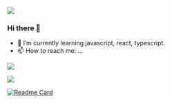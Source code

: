 <img src="https://capsule-render.vercel.app/api?type=wave&color=auto&height=300&section=header&text=capsule%20render&fontSize=90" />

### Hi there 👋

- 🌱 I’m currently learning javascript, react, typescript.
- 📫 How to reach me: ...

<!--
**sujinjwa/sujinjwa** is a ✨ _special_ ✨ repository because its `README.md` (this file) appears on your GitHub profile.

Here are some ideas to get you started:

- 🔭 I’m currently working on ...
- 🌱 I’m currently learning ...
- 👯 I’m looking to collaborate on ...
- 🤔 I’m looking for help with ...
- 💬 Ask me about ...
- 📫 How to reach me: ...
- 😄 Pronouns: ...
- ⚡ Fun fact: ...
-->

<a href="https://hits.seeyoufarm.com"><img src="https://hits.seeyoufarm.com/api/count/incr/badge.svg?url=https%3A%2F%2Fgithub.com%2Fsujinjwa&count_bg=%23ECB6F7&title_bg=%23888484&icon=&icon_color=%23E7E7E7&title=hits&edge_flat=false"/></a>

<picture>
  <source
    srcset="https://github-readme-stats.vercel.app/api?sujinjwa=anuraghazra&show_icons=true&theme=dracula"
    media="(prefers-color-scheme: dark)"
  />
  <source
    srcset="https://github-readme-stats.vercel.app/api?sujinjwa=anuraghazra&show_icons=true"
    media="(prefers-color-scheme: light), (prefers-color-scheme: no-preference)"
  />
  <img src="https://github-readme-stats.vercel.app/api?sujinjwa=anuraghazra&show_icons=true" />
</picture>

[![Readme Card](https://github-readme-stats.vercel.app/api/pin/?sujinjwa=anuraghazra&repo=github-readme-stats)](https://github.com/anuraghazra/github-readme-stats)
